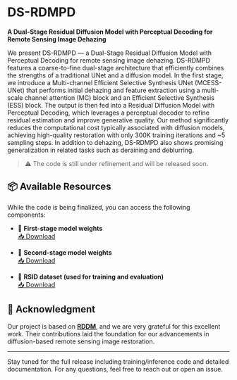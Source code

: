 # DS-RDMPD

**A Dual-Stage Residual Diffusion Model with Perceptual Decoding for Remote Sensing Image Dehazing**

We present DS-RDMPD — a Dual-Stage Residual Diffusion Model with Perceptual Decoding for remote sensing image dehazing. DS-RDMPD features a coarse-to-fine dual-stage architecture that efficiently combines the strengths of a traditional UNet and a diffusion model. In the first stage, we introduce a Multi-channel Efficient Selective Synthesis UNet (MCESS-UNet) that performs initial dehazing and feature extraction using a multi-scale channel attention (MC) block and an Efficient Selective Synthesis (ESS) block. The output is then fed into a Residual Diffusion Model with Perceptual Decoding, which leverages a perceptual decoder to refine residual estimation and improve generative quality. Our method significantly reduces the computational cost typically associated with diffusion models, achieving high-quality restoration with only 300K training iterations and ~5 sampling steps. In addition to dehazing, DS-RDMPD also shows promising generalization in related tasks such as deraining and deblurring.

> ⚠️ The code is still under refinement and will be released soon.

## 📦 Available Resources

While the code is being finalized, you can access the following components:

- 🔹 **First-stage model weights**  
  [📥 Download](https://drive.google.com/drive/folders/1XWtq8Gn3MdlvIPw7_S750vFG7iy634AQ?usp=drive_link)

- 🔹 **Second-stage model weights**  
  [📥 Download](https://drive.google.com/drive/folders/1Q7PX3VwAymqgeB5IXvYIG3o7mdv3cFez?usp=drive_link)

- 🔹 **RSID dataset (used for training and evaluation)**  
  [📥 Download](https://drive.google.com/drive/folders/1abSw9GWyyOJINWCRNHBUoJBBw3FCttaS?usp=drive_link)

## 🙏 Acknowledgment

Our project is based on **[RDDM](https://github.com/nachifur/RDDM)**, and we are very grateful for this excellent work. Their contributions laid the foundation for our advancements in diffusion-based remote sensing image restoration.

---

Stay tuned for the full release including training/inference code and detailed documentation. For any questions, feel free to reach out or open an issue.
